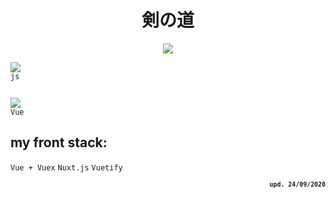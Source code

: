 <h1 align="center">剣の道</h1>

<p style='text-align: center'>
  <img src='https://cs10.pikabu.ru/post_img/2018/02/28/7/1519814611116915020.jpg'></img>
</p>

<div >
  <img src='https://progress-bar.dev/70'>
  <code style='margin: 0 0 10px 0; display:block; width:50px'>js</code>
    <br>
  <img src='https://progress-bar.dev/30'>
  <code style='margin: 0 0 10px 0; display:block; width:50px'>Vue</code>
  <h2>my front stack:</h2>
  <code>Vue + Vuex</code>
  <code>Nuxt.js</code>
  <code>Vuetify</code>
</div>
<p align="right"><small><b> <code>upd. 24/09/2020</code></b></small></p>


